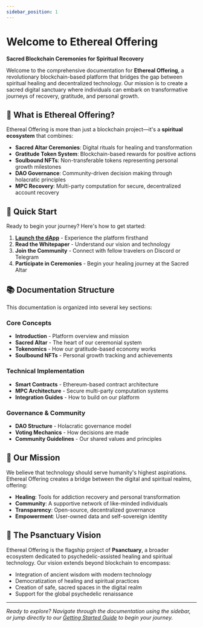 ```yaml
---
sidebar_position: 1
---
```


# Welcome to Ethereal Offering

**Sacred Blockchain Ceremonies for Spiritual Recovery**

Welcome to the comprehensive documentation for **Ethereal Offering**, a revolutionary blockchain-based platform that bridges the gap between spiritual healing and decentralized technology. Our mission is to create a sacred digital sanctuary where individuals can embark on transformative journeys of recovery, gratitude, and personal growth.

## 🌟 What is Ethereal Offering?

Ethereal Offering is more than just a blockchain project—it's a **spiritual ecosystem** that combines:

- **Sacred Altar Ceremonies**: Digital rituals for healing and transformation
- **Gratitude Token System**: Blockchain-based rewards for positive actions
- **Soulbound NFTs**: Non-transferable tokens representing personal growth milestones
- **DAO Governance**: Community-driven decision making through holacratic principles
- **MPC Recovery**: Multi-party computation for secure, decentralized account recovery

## 🚀 Quick Start

Ready to begin your journey? Here's how to get started:

1. **[Launch the dApp](https://drasticstatic.github.io/gratitude-token-project)** - Experience the platform firsthand
2. **Read the Whitepaper** - Understand our vision and technology
3. **Join the Community** - Connect with fellow travelers on Discord or Telegram
4. **Participate in Ceremonies** - Begin your healing journey at the Sacred Altar

## 📚 Documentation Structure

This documentation is organized into several key sections:

### Core Concepts
- **Introduction** - Platform overview and mission
- **Sacred Altar** - The heart of our ceremonial system
- **Tokenomics** - How our gratitude-based economy works
- **Soulbound NFTs** - Personal growth tracking and achievements

### Technical Implementation
- **Smart Contracts** - Ethereum-based contract architecture
- **MPC Architecture** - Secure multi-party computation systems
- **Integration Guides** - How to build on our platform

### Governance & Community
- **DAO Structure** - Holacratic governance model
- **Voting Mechanics** - How decisions are made
- **Community Guidelines** - Our shared values and principles

## 🎯 Our Mission

We believe that technology should serve humanity's highest aspirations. Ethereal Offering creates a bridge between the digital and spiritual realms, offering:

- **Healing**: Tools for addiction recovery and personal transformation
- **Community**: A supportive network of like-minded individuals
- **Transparency**: Open-source, decentralized governance
- **Empowerment**: User-owned data and self-sovereign identity

## 🌈 The Psanctuary Vision

Ethereal Offering is the flagship project of **Psanctuary**, a broader ecosystem dedicated to psychedelic-assisted healing and spiritual technology. Our vision extends beyond blockchain to encompass:

- Integration of ancient wisdom with modern technology
- Democratization of healing and spiritual practices
- Creation of safe, sacred spaces in the digital realm
- Support for the global psychedelic renaissance

---

*Ready to explore? Navigate through the documentation using the sidebar, or jump directly to our [Getting Started Guide](./getting-started/overview.md) to begin your journey.*
